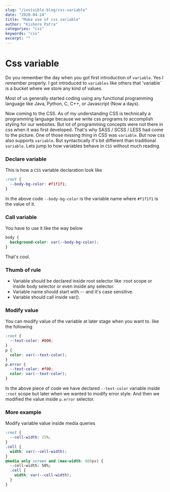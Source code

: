 ```yaml
---
slug: "/invisible-blog/css-variable"
date: "2020-04-24"
title: "Make use of css variable"
author: "Kishore Patra"
categories: "css"
keywords: "css"
excerpt: ""
---
```


# Css variable

Do you remember the day when you got first introduction of `variable`. Yes I remember properly. I got introduced to `variables` like others that 'variable` is a bucket where we store any kind of values.

Most of us generally started coding using any functional programming language like Java, Python, C, C++, or Javascript (Now a days).

Now coming to the CSS. As of my understanding CSS is technically a programming language because we write css programs to accomplish styling for our websites. But lot of programming concepts were not there in css when it was first developed. That's why SASS / SCSS / LESS had come to the picture. One of those missing thing in CSS was `variable`. But now css also supports `variable`. But syntactically it's bit different than traditional `variable`. Lets jump to how variables behave in `CSS` without much reading.

### Declare variable

This is how a `CSS` variable declaration look like

```css
:root {
  --body-bg-color: #f1f1f1;
}
```

In the above code `--body-bg-color` is the variable name where `#f1f1f1` is the value of it.

### Call variable

You have to use it like the way below

```css
body {
  background-color: var(--body-bg-color);
}
```

That's cool.

### Thumb of rule

- Variable should be declared inside root selector like :root scope or inside body selector or even inside any selector.
- Variable name should start with -- and it's case sensitive.
- Variable should call inside var().

### Modify value

You can modify value of the variable at later stage when you want to. like the following

```css
:root {
  --text-color: #000;
}
p {
  color: var(--text-color);
}
p.error {
  --text-color: #f00;
  color: var(--text-color);
}
```

In the above piece of code we have declared `--text-color` variable inside `:root` scope but later when we wanted to modify error style. And then we modified the value inside `p.error` selector.

### More example

Modify variable value inside media queries

```css
:root {
  --cell-width: 25%;
}
.cell {
  width: var(--cell-width);
}
@media only screen and (max-width: 600px) {
  --cell-width: 50%;
  .cell {
    width: var(--cell-width);
  }
}
```